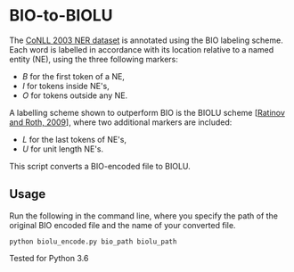 # BIO-to-BIOLU

The [CoNLL 2003 NER dataset](http://www.aclweb.org/anthology/W03-0419) is annotated using the BIO labeling scheme. Each word is labelled in accordance with its location relative to a named entity (NE), using the three following markers:

* _B_   for the first token of a NE, 
* _I_   for tokens inside NE's, 
* _O_   for tokens outside any NE. 

A labelling scheme shown to outperform BIO is the BIOLU scheme [[Ratinov and Roth, 2009](http://www.aclweb.org/anthology/W09-1119)], where two additional markers are included:
* _L_   for the last tokens of NE's, 
* _U_   for unit length NE's.

This script converts a BIO-encoded file to BIOLU.

## Usage
Run the following in the command line, where you specify the path of the original BIO encoded file and the name of your converted file.

```shell
python biolu_encode.py bio_path biolu_path
```

Tested for Python 3.6
